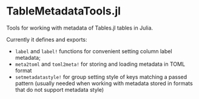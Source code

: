 # TableMetadataTools.jl
Tools for working with metadata of Tables.jl tables in Julia.

Currently it defines and exports:
* `label` and `label!` functions for convenient setting column label metadata;
* `meta2toml` and `toml2meta!` for storing and loading metadata in TOML format
* `setmetadatastyle!` for group setting style of keys matching a passed pattern
  (usually needed when working with metadata stored in formats that do not
  support metadata style)